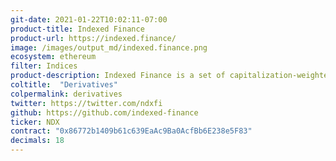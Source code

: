 ```yaml
---
git-date: 2021-01-22T10:02:11-07:00
product-title: Indexed Finance
product-url: https://indexed.finance/
image: /images/output_md/indexed.finance.png
ecosystem: ethereum
filter: Indices
product-description: Indexed Finance is a set of capitalization-weighted index pools designed to replicate the behavior of index funds
coltitle:  "Derivatives"
colpermalink: derivatives
twitter: https://twitter.com/ndxfi
github: https://github.com/indexed-finance
ticker: NDX
contract: "0x86772b1409b61c639EaAc9Ba0AcfBb6E238e5F83"
decimals: 18
---
```

